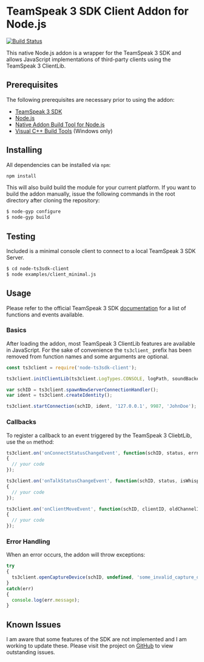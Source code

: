 # TeamSpeak 3 SDK Client Addon for Node.js

[![Build Status](https://travis-ci.org/svenpaulsen/node-ts3sdk-client.svg?branch=master)](https://travis-ci.org/svenpaulsen/node-ts3sdk-client)

This native Node.js addon is a wrapper for the TeamSpeak 3 SDK and allows JavaScript implementations of third-party clients using the TeamSpeak 3 ClientLib.

## Prerequisites

The following prerequisites are necessary prior to using the addon:

- [TeamSpeak 3 SDK](https://www.teamspeak.com)
- [Node.js](https://www.nodejs.org)
- [Native Addon Build Tool for Node.js](https://www.npmjs.com/package/node-gyp)
- [Visual C++ Build Tools](https://www.npmjs.com/package/windows-build-tools) (Windows only)

## Installing

All dependencies can be installed via `npm`:

```sh
npm install
```

This will also build build the module for your current platform. If you want to build the addon manually, issue the following commands in the root directory after cloning the repository:

```sh
$ node-gyp configure
$ node-gyp build
```

## Testing

Included is a minimal console client to connect to a local TeamSpeak 3 SDK Server.

```sh
$ cd node-ts3sdk-client
$ node examples/client_minimal.js
```

## Usage

Please refer to the official TeamSpeak 3 SDK [documentation](https://github.com/svenpaulsen/node-ts3sdk-client/blob/master/doc/client.pdf) for a list of functions and events available.

### Basics

After loading the addon, most TeamSpeak 3 ClientLib features are available in JavaScript. For the sake of convenience the `ts3client_` prefix has been removed from function names and some arguments are optional.

```javascript
const ts3client = require('node-ts3sdk-client');

ts3client.initClientLib(ts3client.LogTypes.CONSOLE, logPath, soundBackendPath);

var schID = ts3client.spawnNewServerConnectionHandler();
var ident = ts3client.createIdentity();

ts3client.startConnection(schID, ident, '127.0.0.1', 9987, 'JohnDoe');
```

### Callbacks

To register a callback to an event triggered by the TeamSpeak 3 CliebtLib, use the `on` method:

```javascript
ts3client.on('onConnectStatusChangeEvent', function(schID, status, errno)
{
  // your code
});

ts3client.on('onTalkStatusChangeEvent', function(schID, status, isWhisper, clientID)
{
  // your code
});

ts3client.on('onClientMoveEvent', function(schID, clientID, oldChannelID, newChannelID, visibility, moveMessage)
{
  // your code
});
```

### Error Handling

When an error occurs, the addon will throw exceptions:

```javascript
try
{
  ts3client.openCaptureDevice(schID, undefined, 'some_invalid_capture_device');
}
catch(err)
{
  console.log(err.message);
}
```

## Known Issues

I am aware that some features of the SDK are not implemented and I am working to update these. Please visit the project on [GitHub](https://github.com/svenpaulsen/node-ts3sdk-client) to view outstanding issues.
